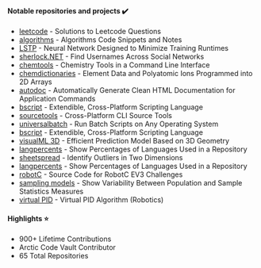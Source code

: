 <h4>Notable repositories and projects ✔️</h4>
<ul>
  <li><a href="https://github.com/hershyz/leetcode">leetcode</a> - Solutions to Leetcode Questions</li>
  <li><a href="https://github.com/hershyz/algorithms">algorithms</a> - Algorithms Code Snippets and Notes</li>
  <li><a href="https://github.com/hershyz/LSTP">LSTP</a> - Neural Network Designed to Minimize Training Runtimes</li>
  <li><a href="https://github.com/hershyz/sherlock.net">sherlock.NET</a> - Find Usernames Across Social Networks</li>
  <li><a href="https://github.com/hershyz/chemtools">chemtools</a> - Chemistry Tools in a Command Line Interface</li>
  <li><a href="https://github.com/hershyz/chemdictionaries">chemdictionaries</a> - Element Data and Polyatomic Ions Programmed into 2D Arrays</li>
  <li><a href="https://github.com/hershyz/autodoc">autodoc</a> - Automatically Generate Clean HTML Documentation for Application Commands</li>
  <li><a href="https://github.com/hershyz/bscript">bscript</a> - Extendible, Cross-Platform Scripting Language</li>
  <li><a href="https://github.com/hershyz/sourcetools">sourcetools</a> - Cross-Platform CLI Source Tools</li>
  <li><a href="https://github.com/hershyz/universalbatch">universalbatch</a> - Run Batch Scripts on Any Operating System</li>
  <li><a href="https://github.com/hershyz/bscript">bscript</a> - Extendible, Cross-Platform Scripting Language</li>
  <li><a href="https://github.com/hershyz/visualml-3d">visualML 3D</a> - Efficient Prediction Model Based on 3D Geometry</li>
  <li><a href="https://github.com/hershyz/langpercents">langpercents</a> - Show Percentages of Languages Used in a Repository</li>
  <li><a href="https://github.com/hershyz/sheetspread">sheetspread</a> - Identify Outliers in Two Dimensions</li>
  <li><a href="https://github.com/hershyz/langpercents">langpercents</a> - Show Percentages of Languages Used in a Repository</li>
  <li><a href="https://github.com/hershyz/robotc">robotC</a> - Source Code for RobotC EV3 Challenges</li>
  <li><a href="https://github.com/hershyz/sampling-models">sampling models</a> - Show Variability Between Population and Sample Statistics Measures</li>
  <li><a href="https://github.com/hershyz/virtual-pid">virtual PID</a> - Virtual PID Algorithm (Robotics)</li>
</ul>

<h4>Highlights ⭐</h4>
<ul>
  <li>900+ Lifetime Contributions</li>
  <li>Arctic Code Vault Contributor</li>
  <li>65 Total Repositories</li>
</ul>
